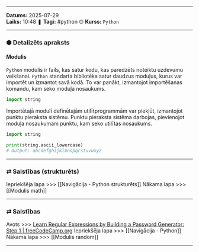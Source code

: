 ___

**Datums:** 2025-07-29   
**Laiks:** 10:48 
❚ **Tagi:** #python 
⌬ **Kurss:**  `Python`

---
### ⬢ Detalizēts apraksts
#### Modulis

`Python` modulis ir fails, kas satur kodu, kas paredzēts noteiktu uzdevumu veikšanai. `Python` standarta bibliotēka satur daudzus moduļus, kurus var importēt un izmantot savā kodā. To var panākt, izmantojot importēšanas komandu, kam seko moduļa nosaukums.

```python
import string
```

Importētajā modulī definētajām utilītprogrammām var piekļūt, izmantojot punktu pieraksta sistēmu. Punktu pieraksta sistēma darbojas, pievienojot moduļa nosaukumam punktu, kam seko utilītas nosaukums.

```python
import string

print(string.ascii_lowercase)
# Output: abcdefghijklmnopqrstuvwxyz
```

---
### ⇄ Saistības (strukturēts)

Iepriekšēja lapa >>> [[Navigācija - Python strukturēts]]
Nākama lapa >>> [[Modulis math]]

---
### ⇄ Saistības

Avots >>> [Learn Regular Expressions by Building a Password Generator: Step 1 \| freeCodeCamp.org](https://www.freecodecamp.org/learn/scientific-computing-with-python/learn-regular-expressions-by-building-a-password-generator/step-1)
Iepriekšēja lapa >>> [[Navigācija - Python]]
Nākama lapa >>> [[Modulis random]]

___
